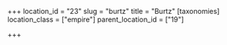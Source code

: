 +++
location_id = "23"
slug = "burtz"
title = "Burtz"
[taxonomies]
location_class = ["empire"]
parent_location_id = ["19"]

+++


